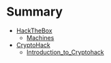 # Summary

- [HackTheBox](HackTheBox/Machines/Easy/Sau.md)
    - [Machines](HackTheBox/Machines/README.md)
- [CryptoHack](CryptoHack/README.md)
    - [Introduction_to_Cryptohack](CryptoHack/Introduction_to_Cryptohack/README.md)


